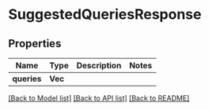 # SuggestedQueriesResponse

## Properties

Name | Type | Description | Notes
------------ | ------------- | ------------- | -------------
**queries** | **Vec<String>** |  | 

[[Back to Model list]](../README.md#documentation-for-models) [[Back to API list]](../README.md#documentation-for-api-endpoints) [[Back to README]](../README.md)


